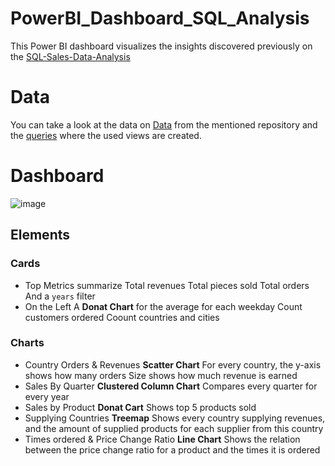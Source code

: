 # PowerBI_Dashboard_SQL_Analysis
This Power BI dashboard visualizes the insights discovered previously on the [SQL-Sales-Data-Analysis](https://github.com/LilHuss26/SQL-Sales-Data-Analysis) 
# Data 
You can take a look at the data on [Data](https://github.com/LilHuss26/SQL-Sales-Data-Analysis/tree/main/Data) from the mentioned repository and the [queries](https://github.com/LilHuss26/SQL-Sales-Data-Analysis/tree/main/Analysis%20Queries) where the used views are created.
# Dashboard
![image](https://github.com/user-attachments/assets/d19c022b-70b3-4db1-b8bc-bd310ec04c94)
## Elements
### Cards
+ Top Metrics summarize
  Total revenues
  Total pieces sold
  Total orders
  And a `years` filter
+ On the Left
  A **Donat Chart** for the average for each weekday
  Count customers ordered
  Coount countries and cities
### Charts
+ Country Orders & Revenues **Scatter Chart**
    For every country, the y-axis shows how many orders
    Size shows how much revenue is earned
+ Sales By Quarter **Clustered Column Chart**
    Compares every quarter for every year
+ Sales by Product **Donat Cart**
    Shows top 5 products sold
+ Supplying Countries **Treemap**
    Shows every country supplying revenues, and the amount of supplied products for each supplier from this country
+ Times ordered & Price Change Ratio **Line Chart**
    Shows the relation between the price change ratio for a product and the times it is ordered

